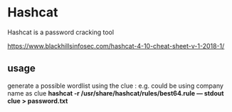 # Hashcat
Hashcat is a password cracking tool

https://www.blackhillsinfosec.com/hashcat-4-10-cheat-sheet-v-1-2018-1/


## usage
generate a possible wordlist using the clue :
e.g. could be using company name as clue 
**hashcat -r /usr/share/hashcat/rules/best64.rule — stdout clue > password.txt**